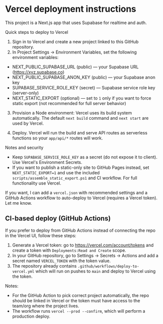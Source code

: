 Vercel deployment instructions
=============================

This project is a Next.js app that uses Supabase for realtime and auth.

Quick steps to deploy to Vercel
1. Sign in to Vercel and create a new project linked to this GitHub repository.
2. In Project Settings -> Environment Variables, set the following environment variables:

  - NEXT_PUBLIC_SUPABASE_URL (public) — your Supabase URL (https://xyz.supabase.co)
  - NEXT_PUBLIC_SUPABASE_ANON_KEY (public) — your Supabase anon key
  - SUPABASE_SERVICE_ROLE_KEY (secret) — Supabase service role key (server-only)
  - NEXT_STATIC_EXPORT (optional) — set to `1` only if you want to force static export (not recommended for full server behavior)

3. Provision a Node environment: Vercel uses its build system automatically. The default `next build` command and `next start` are used by Vercel.

4. Deploy. Vercel will run the build and serve API routes as serverless functions so your `app/api/*` routes will work.

Notes and security
- Keep `SUPABASE_SERVICE_ROLE_KEY` as a secret (do not expose it to client). Use Vercel's Environment Secrets.
- If you want to publish a static-only site to GitHub Pages instead, set `NEXT_STATIC_EXPORT=1` and use the included `scripts/assemble_static_export.ps1` and CI workflow. For full functionality use Vercel.

If you want, I can add a `vercel.json` with recommended settings and a GitHub Actions workflow to auto-deploy to Vercel (requires a Vercel token). Let me know.

CI-based deploy (GitHub Actions)
--------------------------------
If you prefer to deploy from GitHub Actions instead of connecting the repo in the Vercel UI, follow these steps:

1. Generate a Vercel token: go to https://vercel.com/account/tokens and create a token with `Deployments:Read and Create` scope.
2. In your GitHub repository, go to Settings → Secrets → Actions and add a secret named `VERCEL_TOKEN` with the token value.
3. The repository already contains `.github/workflows/deploy-to-vercel.yml` which will run on pushes to `main` and deploy to Vercel using the token.

Notes:
- For the GitHub Action to pick correct project automatically, the repo should be linked in Vercel or the token must have access to the team/org where the project lives.
- The workflow runs `vercel --prod --confirm`, which will perform a production deploy.

